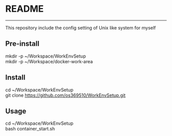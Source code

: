 # README
---
This repository include the config setting of Unix like system for myself  

## Pre-install
mkdir -p ~/Workspace/WorkEnvSetup  
mkdir -p ~/Workspace/docker-work-area  

## Install
cd ~/Workspace/WorkEnvSetup  
git clone https://github.com/os369510/WorkEnvSetup.git  

## Usage
cd ~/Workspace/WorkEnvSetup  
bash container_start.sh  
